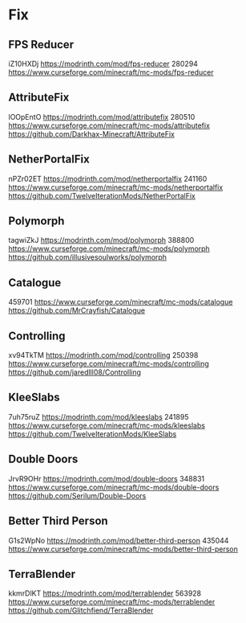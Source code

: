 # Fix  

## FPS Reducer  

  iZ10HXDj
  <https://modrinth.com/mod/fps-reducer>
  280294
  <https://www.curseforge.com/minecraft/mc-mods/fps-reducer>

## AttributeFix  

  lOOpEntO
  <https://modrinth.com/mod/attributefix>
  280510
  <https://www.curseforge.com/minecraft/mc-mods/attributefix>
  <https://github.com/Darkhax-Minecraft/AttributeFix>

## NetherPortalFix  

  nPZr02ET
  <https://modrinth.com/mod/netherportalfix>
  241160
  <https://www.curseforge.com/minecraft/mc-mods/netherportalfix>
  <https://github.com/TwelveIterationMods/NetherPortalFix>

## Polymorph  

  tagwiZkJ
  <https://modrinth.com/mod/polymorph>
  388800
  <https://www.curseforge.com/minecraft/mc-mods/polymorph>
  <https://github.com/illusivesoulworks/polymorph>

## Catalogue  

  459701
  <https://www.curseforge.com/minecraft/mc-mods/catalogue>
  <https://github.com/MrCrayfish/Catalogue>

## Controlling  

  xv94TkTM
  <https://modrinth.com/mod/controlling>
  250398
  <https://www.curseforge.com/minecraft/mc-mods/controlling>
  <https://github.com/jaredlll08/Controlling>

## KleeSlabs  

  7uh75ruZ
  <https://modrinth.com/mod/kleeslabs>
  241895
  <https://www.curseforge.com/minecraft/mc-mods/kleeslabs>
  <https://github.com/TwelveIterationMods/KleeSlabs>

## Double Doors

  JrvR9OHr
  <https://modrinth.com/mod/double-doors>
  348831
  <https://www.curseforge.com/minecraft/mc-mods/double-doors>
  <https://github.com/Serilum/Double-Doors>

## Better Third Person  

  G1s2WpNo
  <https://modrinth.com/mod/better-third-person>
  435044
  <https://www.curseforge.com/minecraft/mc-mods/better-third-person>

## TerraBlender  

  kkmrDlKT
  <https://modrinth.com/mod/terrablender>
  563928
  <https://www.curseforge.com/minecraft/mc-mods/terrablender>
  <https://github.com/Glitchfiend/TerraBlender>
